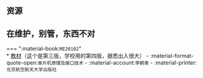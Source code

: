 ## 资源  

## 在维护，别管，东西不对

=== ":material-book:`ME20102`"  
    * [教材](http://api.xtaoa.com/api/lanzou.php?url=https://cqu-openlib.lanzout.com/ilxBB244dh8j&type=down)（这个是第三版，学校用的第四版，据悉出入很大） - :material-format-quote-open:`单片机原理及接口技术` - :material-account:`李朝青` - :material-printer:`北京航空航天大学出版社`  
